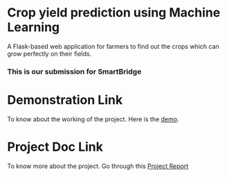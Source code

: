 # Crop yield prediction using Machine Learning
A Flask-based web application for farmers to find out the crops which can grow perfectly on their fields.
### This is our submission for SmartBridge

# Demonstration Link
 <p> To know about the working of the project. Here is the 
 <a href="https://drive.google.com/file/d/1pEcW7EqaGsOI9v5hAN1b_YZjqqj5Px9X/view?usp=sharing">demo</a>.</p>

# Project Doc Link
 <p>To know more about the project. Go through this <a href="https://drive.google.com/file/d/1sRkiw-OeEd1rTZHVrJ8Wsibsew7GDXc6/view?usp=sharing">Project Report</a></p>

